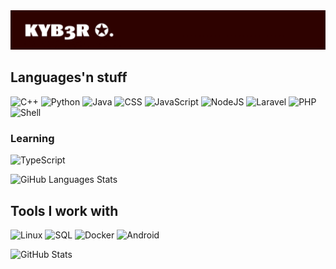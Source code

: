 <img src="banner.png">

## Languages'n stuff
![C++](https://img.shields.io/badge/-C++-311701?style=for-the-badge&color=2F0304&logo=cplusplus&logoColor=FFFFFF)
![Python](https://img.shields.io/badge/-Python-311701?style=for-the-badge&color=2F0304&logo=python&logoColor=50C878)
![Java](https://img.shields.io/badge/-Java-311701?style=for-the-badge&color=2F0304&logo=openjdk&logoColor=FFA500)
![CSS](https://img.shields.io/badge/-CSS-311701?style=for-the-badge&color=2F0304&logo=css3&logoColor=277FFF)
![JavaScript](https://img.shields.io/badge/-JavaScript-311701?style=for-the-badge&color=2f0304&logo=javascript&logoColor=FFFF00)
![NodeJS](https://img.shields.io/badge/-Node-311701?style=for-the-badge&color=2f0304&logo=nodedotjs&logoColor=17C237)
![Laravel](https://img.shields.io/badge/-Laravel-311701?style=for-the-badge&color=2f0304&logo=laravel&logoColor=E30E0E)
![PHP](https://img.shields.io/badge/-PHP-311701?style=for-the-badge&color=2f0304&logo=php&logoColor=6d0EE3)
![Shell](https://img.shields.io/badge/-Shell-311701?style=for-the-badge&color=2F0304&logo=gnubash&logoColor=FFFFFF)

### Learning
![TypeScript](https://img.shields.io/badge/-TypeScript-311701?style=for-the-badge&color=2F0304&logo=typescript&logoColor=277FFF)

<img src="https://github-readme-stats.vercel.app/api/top-langs/?username=kyb3rcipher&layout=compact&show_icons=true&bg_color=2F0304&border_color=D9CBBF&title_color=FFFFFF&icon_color=367bf0&text_color=FFFFFF&langs_count=6" height="180" alt="GiHub Languages Stats" />

## Tools I work with
![Linux](https://img.shields.io/badge/-Linux-311701?style=for-the-badge&color=2F0304&logo=linux&logoColor=FFFF00)
![SQL](https://img.shields.io/badge/-SQL-311701?style=for-the-badge&color=2F0304&logo=sqlite&logoColor=D3D3D3)
![Docker](https://img.shields.io/badge/-Docker-311701?style=for-the-badge&color=2F0304&logo=docker&logoColor=367BF0)
![Android](https://img.shields.io/badge/-Android%20Development-311701?style=for-the-badge&color=2F0304&logo=android&logoColor=50C878)

<img src="https://github-readme-stats.vercel.app/api?username=kyb3rcipher&show_icons=true&bg_color=2F0304&border_color=D9CBBF&title_color=FFFFFF&text_color=FFFFFF&icon_color=367bf0" height="180" alt="GitHub Stats" />
